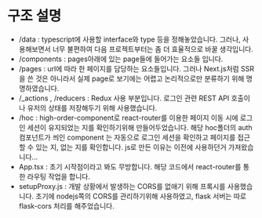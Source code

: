 # 구조 설명
- /data : typescript에 사용할 interface와 type 등을 정해놓았습니다. 그러나, 사용해보면서 너무 불편하여 다음 프로젝트부터는 좀 더 효율적으로 바꿀 생각입니다.  
- /components : pages아래에 있는 page들에 들어가는 요소들 입니다.
- /pages : url에 따라 한 페이지를 담당하는 요소들입니다. 그러나 Next.js처럼 SSR을 쓴 것은 아니라서 실제 page로 보기에는 어렵고 논리적으로만 분류하기 위해 명명하였습니다.  
- /_actions , /reducers : Redux 사용 부분입니다. 로그인 관련 REST API 호출이나 유저의 상태를 저장해두기 위해 사용했습니다.  
- /hoc : high-order-component로 react-router를 이용한 페이지 이동 시에 로그인 세션이 유지되었는 지를 확인하기위해 만들어두었습니다. 해당 hoc폴더의 auth 컴포넌트가 씌인 component 는 자동으로 로그인 세션을 확인하고 페이지를 접근할 수 있는 지, 없는 지를 확인합니다. js로 만든 이유는 이전에 사용하던거 가져왔습니다...  
- App.tsx : 초기 시작점이라고 봐도 무방합니다. 해당 코드에서 react-router를 통한 라우팅 작업을 합니다.  
- setupProxy.js : 개발 상황에서 발생하는 CORS를 없애기 위해 프록시를 사용했습니다. 초기에 nodejs쪽의 CORS를 관리하기위해 사용하였고, flask 서버는 따로 flask-cors 처리를 해주었습니다.  